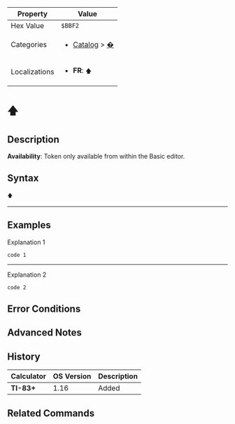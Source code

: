 | Property      | Value |
|---------------|-------|
| Hex Value     | `$BBF2`|
| Categories    | <ul><li>[Catalog](../categories/Catalog.md) > [�](../categories/Catalog.md#�)</li></ul> |
| Localizations | <ul><li><b>FR</b>: `🡅`</li></ul> |

# `🡅`

## Description



<b>Availability</b>: Token only available from within the Basic editor.

## Syntax
`🡅`

<hr>

## Examples

Explanation 1
```ti-basic
code 1
```
---
Explanation 2
```ti-basic
code 2
```

## Error Conditions


## Advanced Notes


## History
| Calculator | OS Version | Description |
|------------|------------|-------------|
| <b>TI-83+</b> | 1.16 | Added

## Related Commands

    